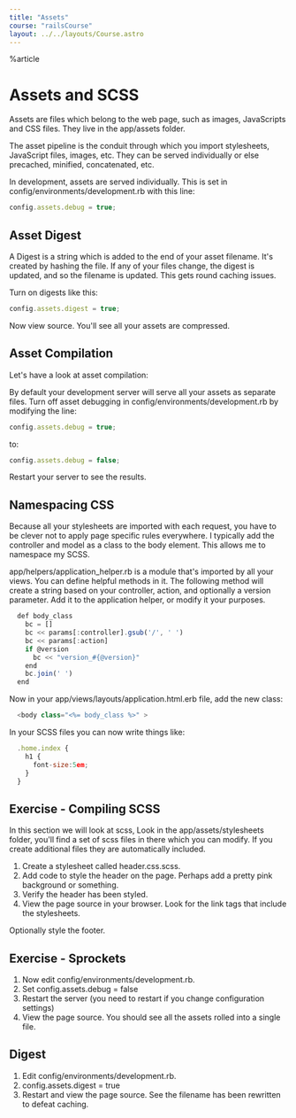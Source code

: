 ```yaml
---
title: "Assets"
course: "railsCourse"
layout: ../../layouts/Course.astro
---
```


%article

# Assets and SCSS

Assets are files which belong to the web page, such as images, JavaScripts and CSS files. They live in the app/assets folder.

The asset pipeline is the conduit through which you import stylesheets, JavaScript files, images, etc. They can be served individually or else precached, minified, concatenated, etc.

In development, assets are served individually. This is set in config/environments/development.rb with this line:

```js
config.assets.debug = true;
```

## Asset Digest

A Digest is a string which is added to the end of your asset filename. It's created by hashing the file. If any of your files change, the digest is updated, and so the filename is updated. This gets round caching issues.

Turn on digests like this:

```js
config.assets.digest = true;
```

Now view source. You'll see all your assets are compressed.

## Asset Compilation

Let's have a look at asset compilation:

By default your development server will serve all your assets as separate files. Turn off asset debugging in config/environments/development.rb by modifying the line:

```js
config.assets.debug = true;
```

to:

```js
config.assets.debug = false;
```

Restart your server to see the results.

## Namespacing CSS

Because all your stylesheets are imported with each request, you have to be clever not to apply page specific rules everywhere. I typically add the controller and model as a class to the body element. This allows me to namespace my SCSS.

app/helpers/application_helper.rb is a module that's imported by all your views. You can define helpful methods in it. The following method will create a string based on your controller, action, and optionally a version parameter. Add it to the application helper, or modify it your purposes.

```js
  def body_class
    bc = []
    bc << params[:controller].gsub('/', ' ')
    bc << params[:action]
    if @version
      bc << "version_#{@version}"
    end
    bc.join(' ')
  end
```

Now in your app/views/layouts/application.html.erb file, add the new class:

```js
  <body class="<%= body_class %>" >
```

In your SCSS files you can now write things like:

```js
  .home.index {
    h1 {
      font-size:5em;
    }
  }
```

## Exercise - Compiling SCSS

In this section we will look at scss, Look in the app/assets/stylesheets folder, you'll find a set of scss files in there which you can modify. If you create additional files they are automatically included.

1. Create a stylesheet called header.css.scss.
2. Add code to style the header on the page. Perhaps add a pretty pink background or something.
3. Verify the header has been styled.
4. View the page source in your browser. Look for the link tags that include the stylesheets.

Optionally style the footer.

## Exercise - Sprockets

1. Now edit config/environments/development.rb.
2. Set config.assets.debug = false
3. Restart the server (you need to restart if you change configuration settings)
4. View the page source. You should see all the assets rolled into a single file.

## Digest

1. Edit config/environments/development.rb.
2. config.assets.digest = true
3. Restart and view the page source. See the filename has been rewritten to defeat caching.
